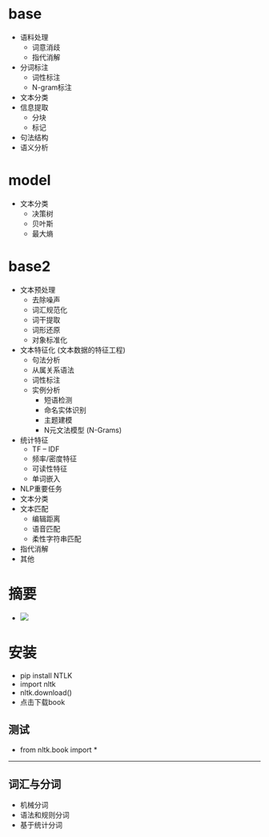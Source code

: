 # base
+	语料处理
	+	词意消歧	
	+	指代消解
+	分词标注
	+	词性标注
	+	N-gram标注
+	文本分类
+	信息提取
	+	分块
	+	标记
+	句法结构
+	语义分析

# model
+	文本分类
	+	决策树
	+	贝叶斯
	+	最大熵

# base2
+	文本预处理
	+	去除噪声
	+	词汇规范化
	+	词干提取
	+	词形还原
	+	对象标准化
+	文本特征化 (文本数据的特征工程)
	+	句法分析
	+	从属关系语法
	+	词性标注
	+	实例分析
		+	短语检测
		+	命名实体识别
		+	主题建模
		+	N元文法模型 (N-Grams)
+	统计特征
	+	TF – IDF
	+	频率/密度特征
	+	可读性特征
	+	单词嵌入
+	NLP重要任务
+	文本分类
+	文本匹配
	+	编辑距离
	+	语音匹配
	+	柔性字符串匹配
+	指代消解
+	其他
# 摘要
+	![](https://i.imgur.com/yIFXxtI.png)
# 安装
+	pip install NTLK
+	import nltk
+	nltk.download()
+	点击下载book
##	测试
+	from nltk.book import *

-----------------
## 词汇与分词
+	机械分词
+	语法和规则分词
+	基于统计分词
